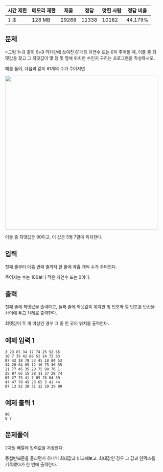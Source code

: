 | 시간 제한 | 메모리 제한 | 제출 | 정답 | 맞힌 사람 | 정답 비율 |
| --- | --- | --- | --- | --- | --- |
| 1 초 | 128 MB | 29268 | 11338 | 10182 | 44.179% |

## 문제

<그림 1>과 같이 9×9 격자판에 쓰여진 81개의 자연수 또는 0이 주어질 때, 이들 중 최댓값을 찾고 그 최댓값이 몇 행 몇 열에 위치한 수인지 구하는 프로그램을 작성하시오.

예를 들어, 다음과 같이 81개의 수가 주어지면

<img src="https://user-images.githubusercontent.com/97737822/219659492-1438f5a8-acff-4dc8-b91f-9d95443f8506.png" width="500" height="500" />

이들 중 최댓값은 90이고, 이 값은 5행 7열에 위치한다.

## 입력

첫째 줄부터 아홉 번째 줄까지 한 줄에 아홉 개씩 수가 주어진다. 

주어지는 수는 100보다 작은 자연수 또는 0이다.

## 출력

첫째 줄에 최댓값을 출력하고, 둘째 줄에 최댓값이 위치한 행 번호와 열 번호를 빈칸을 사이에 두고 차례로 출력한다. 

최댓값이 두 개 이상인 경우 그 중 한 곳의 위치를 출력한다.

## 예제 입력 1

```
3 23 85 34 17 74 25 52 65
10 7 39 42 88 52 14 72 63
87 42 18 78 53 45 18 84 53
34 28 64 85 12 16 75 36 55
21 77 45 35 28 75 90 76 1
25 87 65 15 28 11 37 28 74
65 27 75 41 7 89 78 64 39
47 47 70 45 23 65 3 41 44
87 13 82 38 31 12 29 29 80
```

## 예제 출력 1

```
90
5 7
```

## 문제풀이

2차원 배열에 입력값을 저장한다.

중첩반복문을 돌리면서 하나씩 최대값과 비교해보고, 최대값인 경우 그 값과 인덱스를 기록했다가 한 번에 출력한다.